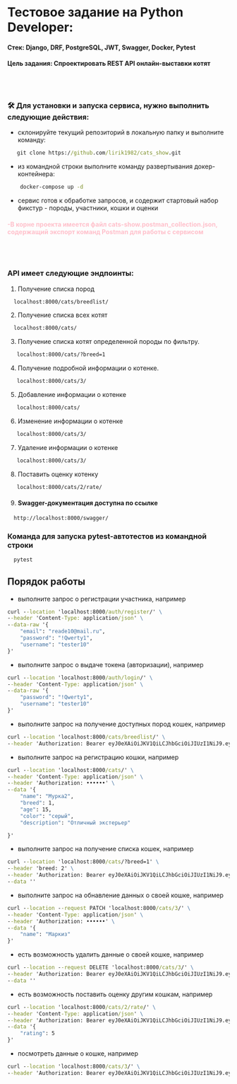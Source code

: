 # Тестовое задание на Python Developer:

#### Стек: Django, DRF, PostgreSQL, JWT, Swagger, Docker, Pytest  
#### Цель задания: Спроектировать REST API онлайн-выставки котят

<br><br>                                                 
### 🛠️ Для установки и запуска сервиса, нужно выполнить следующие действия:

- склонируйте текущий репозиторий в локальную папку и выполните команду:
 ```cmd
    git clone https://github.com/lirik1982/cats_show.git
```
- из командной строки выполните команду развертывания докер-контейнера:
```cmd
    docker-compose up -d
```
 - сервис готов к обработке запросов, и содержит стартовый набор фикстур - породы, участники, кошки и оценки 

#### <font color="pink">-В корне проекта имеется файл cats-show.postman_collection.json, содержащий экспорт команд Postman для работы с сервисом</font>

<br><br>                      	
### API имеет следующие эндпоинты:
1) Получение списка пород
```cmd
  localhost:8000/cats/breedlist/
```
2) Получение списка всех котят
```cmd
  localhost:8000/cats/
```
3) Получение списка котят определенной породы по фильтру.  
```cmd
   localhost:8000/cats/?breed=1
```
4) Получение подробной информации о котенке.
```cmd
   localhost:8000/cats/3/
```
5) Добавление информации о котенке
```cmd
   localhost:8000/cats/
```
6) Изменение информации о котенке
```cmd
   localhost:8000/cats/3/
```
7) Удаление информации о котенке
```cmd
   localhost:8000/cats/3/
```
8) Поставить оценку котенку 
```cmd
   localhost:8000/cats/2/rate/
```
9) #### Swagger-документация доступна по ссылке
```cmd
  http://localhost:8000/swagger/
```

### Команда для запуска pytest-автотестов из командной строки 
```cmd
  pytest
```


## Порядок работы
- выполните запрос о регистрации участника, например
```cmd
curl --location 'localhost:8000/auth/register/' \
--header 'Content-Type: application/json' \
--data-raw '{
    "email": "reade10@mail.ru",
    "password": "!Qwerty1",
    "username": "tester10"
}'
```

- выполните запрос о выдаче токена (авторизации), например
```cmd
curl --location 'localhost:8000/auth/login/' \
--header 'Content-Type: application/json' \
--data-raw '{
    "password": "!Qwerty1",
    "username": "tester10"
}'
```

- выполните запрос на получение доступных пород кошек, например
```cmd
curl --location 'localhost:8000/cats/breedlist/' \
--header 'Authorization: Bearer eyJ0eXAiOiJKV1QiLCJhbGciOiJIUzI1NiJ9.eyJpZCI6MTAsImV4cCI6MTcyNzk1NDU5MX0.u9znAslYlX183lq_OtTB9fuo3KrxKObTZQ0MrZx4I5I'
```

- выполните запрос на регистрацию кошки, например
```cmd
curl --location 'localhost:8000/cats/' \
--header 'Content-Type: application/json' \
--header 'Authorization: ••••••' \
--data '{
    "name": "Мурка2",
    "breed": 1,
    "age": 15,
    "color": "серый",
    "description": "Отличный экстерьер"

}'
```

- выполните запрос на получение списка кошек, например
```cmd
curl --location 'localhost:8000/cats/?breed=1' \
--header 'breed: 2' \
--header 'Authorization: Bearer eyJ0eXAiOiJKV1QiLCJhbGciOiJIUzI1NiJ9.eyJpZCI6MTIsImV4cCI6MTcyNzk3NDE5MH0.Ms5EkO8ZB35aLJHMbsgw2T01UGUBcISZdUolxi4x53Y' \
--data ''
```

- выполните запрос на обнавление данных о своей кошке, например
```cmd
curl --location --request PATCH 'localhost:8000/cats/3/' \
--header 'Content-Type: application/json' \
--header 'Authorization: ••••••' \
--data '{
    "name": "Маркиз"
}'
```
- есть возможность удалить данные о своей кошке, например
```cmd
curl --location --request DELETE 'localhost:8000/cats/3/' \
--header 'Authorization: Bearer eyJ0eXAiOiJKV1QiLCJhbGciOiJIUzI1NiJ9.eyJpZCI6MTAsImV4cCI6MTcyNzk1NDU5MX0.u9znAslYlX183lq_OtTB9fuo3KrxKObTZQ0MrZx4I5I' \
--data ''
```

- есть возможность поставить оценку другим кошкам, например
```cmd
curl --location 'localhost:8000/cats/2/rate/' \
--header 'Content-Type: application/json' \
--header 'Authorization: Bearer eyJ0eXAiOiJKV1QiLCJhbGciOiJIUzI1NiJ9.eyJpZCI6MTEsImV4cCI6MTcyNzk1Njg3Nn0.fjN6h8ILUVFd1JLVNgGczTX4zi6C6JJprptzDbIS_NY' \
--data '{
    "rating": 5
}'
```
- посмотреть данные о кошке, например
```cmd
curl --location 'localhost:8000/cats/3/' \
--header 'Authorization: Bearer eyJ0eXAiOiJKV1QiLCJhbGciOiJIUzI1NiJ9.eyJpZCI6MTIsImV4cCI6MTcyNzk3NjIxOX0.lyjift_1vyIn65TV_13eu9Js22a-lf5f4oLGW5P4ChM'
```


 

